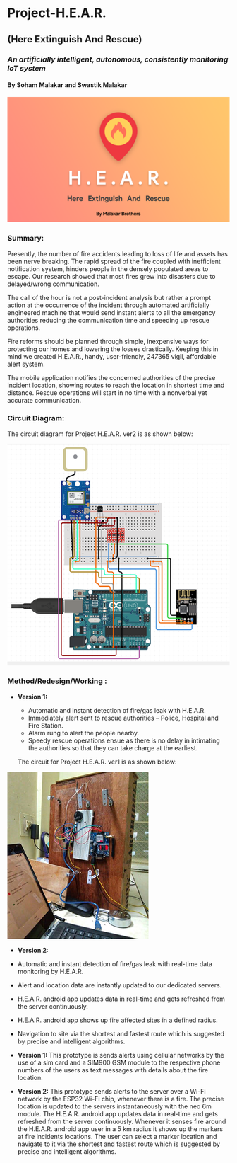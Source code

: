 # **Project-H.E.A.R.**

## **(Here Extinguish And Rescue)**

### _An artificially intelligent, autonomous, consistently monitoring IoT system_

#### By Soham Malakar and Swastik Malakar

![Alt text](/Pics/Poster.png)

### Summary:
Presently, the number of fire accidents leading to loss of life and assets has been nerve breaking. The rapid spread of the fire coupled with inefficient notification system, hinders people in the densely populated areas to escape. Our research showed that most fires grew into disasters due to delayed/wrong communication.

The call of the hour is not a post-incident analysis but rather a prompt action at the occurrence of the incident through automated artificially engineered machine that would send instant alerts to all the emergency authorities reducing the communication time and speeding up rescue operations.

Fire reforms should be planned through simple, inexpensive ways for protecting our homes and lowering the losses drastically. Keeping this in mind we created H.E.A.R., handy, user-friendly, 24*7*365 vigil, affordable alert system.

The mobile application notifies the concerned authorities of the precise incident location, showing routes to reach the location in shortest time and distance. Rescue operations will start in no time with a nonverbal yet accurate communication.

### Circuit Diagram:

The circuit diagram for Project H.E.A.R. ver2 is as shown below:

![Alt text](/Pics/Circuit.png)

### Method/Redesign/Working :

- **Version 1:**
  -	Automatic and instant detection of fire/gas leak with H.E.A.R.
  -	Immediately alert sent to rescue authorities – Police, Hospital and Fire Station.
  -	Alarm rung to alert the people nearby.
  -	Speedy rescue operations ensue as there is no delay in intimating the authorities so that they can take charge at the earliest.

  The circuit for Project H.E.A.R. ver1 is as shown below:

![Alt text](/Pics/circuit.jpg)

-	**Version 2:**
  -	Automatic and instant detection of fire/gas leak with real-time data monitoring by H.E.A.R.
  -	Alert and location data are instantly updated to our dedicated servers.
  - H.E.A.R. android app updates data in real-time and gets refreshed from the server continuously.
  -	H.E.A.R. android app shows up fire affected sites in a defined radius.
  -	Navigation to site via the shortest and fastest route which is suggested by precise and intelligent algorithms.

- **Version 1:**
This prototype is sends alerts using cellular networks by the use of a sim card and a SIM900 GSM module to the respective phone numbers of the users as text messages with details about the fire location.

- **Version 2:**
This prototype sends alerts to the server over a Wi-Fi network by the ESP32 Wi-Fi chip, whenever there is a fire. The precise location is updated to the servers instantaneously with the neo 6m module. The H.E.A.R. android app updates data in real-time and gets refreshed from the server continuously. Whenever it senses fire around the H.E.A.R. android app user in a 5 km radius it shows up the markers at fire incidents locations. The user can select a marker location and navigate to it via the shortest and fastest route which is suggested by precise and intelligent algorithms.

